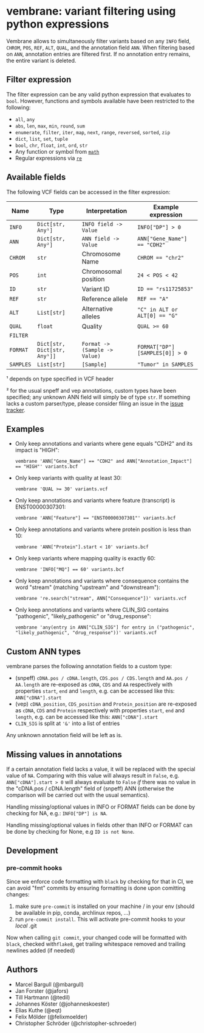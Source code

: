 # vembrane: variant filtering using python expressions

Vembrane allows to simultaneously filter variants based on any `INFO` field, `CHROM`, `POS`, `REF`, `ALT`, `QUAL`, and the annotation field `ANN`. When filtering based on `ANN`, annotation entries are filtered first. If no annotation entry remains, the entire variant is deleted.


## Filter expression
The filter expression can be any valid python expression that evaluates to `bool`. However, functions and symbols available have been restricted to the following:

 * `all`, `any`
 * `abs`, `len`, `max`, `min`, `round`, `sum`
 * `enumerate`, `filter`, `iter`, `map`, `next`, `range`, `reversed`, `sorted`, `zip`
 * `dict`, `list`, `set`, `tuple`
 * `bool`, `chr`, `float`, `int`, `ord`, `str`
 * Any function or symbol from [`math`](https://docs.python.org/3/library/math.html)
 * Regular expressions via [`re`](https://docs.python.org/3/library/re.html)

## Available fields
The following VCF fields can be accessed in the filter expression:

|Name|Type|Interpretation|Example expression|
|---|---|---|---|
|`INFO`|`Dict[str, Any¹]`| `INFO field -> Value`  | `INFO["DP"] > 0`|
|`ANN`| `Dict[str, Any²]`| `ANN field -> Value` | `ANN["Gene_Name"] == "CDH2"`|
|`CHROM`| `str` | Chromosome Name  |  `CHROM == "chr2"` |
|`POS`| `int` | Chromosomal position  | `24 < POS < 42`|
|`ID`| `str`  | Variant ID |  `ID == "rs11725853"` |
|`REF`| `str` |  Reference allele  | `REF == "A"` |
|`ALT`| `List[str]` |  Alternative alleles  | `"C" in ALT or ALT[0] == "G"`|
|`QUAL`| `float`  | Quality |  `QUAL >= 60` |
|`FILTER`|  |   |  |
|`FORMAT`|`Dict[str, Dict[str, Any¹]]`| `Format -> (Sample -> Value)` | `FORMAT["DP"][SAMPLES[0]] > 0` |
|`SAMPLES`|`List[str]`| `[Sample]`  |  `"Tumor" in SAMPLES` |

 ¹ depends on type specified in VCF header

 ² for the usual snpeff and vep annotations, custom types have been specified; any unknown ANN field will simply be of type `str`. If something lacks a custom parser/type, please consider filing an issue in the [issue tracker](https://github.com/vembrane/vembrane/issues).


## Examples

* Only keep annotations and variants where gene equals "CDH2" and its impact is "HIGH":
  ```
  vembrane 'ANN["Gene_Name"] == "CDH2" and ANN["Annotation_Impact"] == "HIGH"' variants.bcf
  ```
* Only keep variants with quality at least 30:
  ```
  vembrane 'QUAL >= 30' variants.vcf
  ```
* Only keep annotations and variants where feature (transcript) is ENST00000307301:
  ```
  vembrane 'ANN["Feature"] == "ENST00000307301"' variants.bcf
  ```
* Only keep annotations and variants where protein position is less than 10:
  ```
  vembrane 'ANN["Protein"].start < 10' variants.bcf
  ```
* Only keep variants where mapping quality is exactly 60:
  ```
  vembrane 'INFO["MQ"] == 60' variants.bcf
  ```
* Only keep annotations and variants where consequence contains the word "stream" (matching "upstream" and "downstream"):
  ```
  vembrane 're.search("stream", ANN["Consequence"])' variants.vcf
  ```
* Only keep annotations and variants where CLIN_SIG contains "pathogenic", "likely_pathogenic" or "drug_response":
  ```
  vembrane 'any(entry in ANN["CLIN_SIG"] for entry in ("pathogenic", "likely_pathogenic", "drug_response"))' variants.vcf
  ```

## Custom ANN types

vembrane parses the following annotation fields to a custom type:
* (snpeff) `cDNA.pos / cDNA.length`, `CDS.pos / CDS.length` and `AA.pos / AA.length` are re-exposed as `cDNA`, `CDS` and `AA` respectively with properties `start`, `end` and `length`, e.g. can be accessed like this: `ANN["cDNA"].start`
* (vep) `cDNA_position`, `CDS_position` and `Protein_position` are re-exposed as `cDNA`, `CDS` and `Protein` respectively with properties `start`, `end` and `length`, e.g. can be accessed like this: `ANN["cDNA"].start`
* `CLIN_SIG` is split at `'&'` into a list of entries

Any unknown annotation field will be left as is.

## Missing values in annotations

If a certain annotation field lacks a value, it will be replaced with the special value of `NA`. Comparing with this value will always result in `False`, e.g.
`ANN["cDNA"].start > 0` will always evaluate to `False` *if* there was no value in the "cDNA.pos / cDNA.length" field of (snpeff) ANN (otherwise the comparison will be carried out with the usual semantics).

Handling missing/optional values in INFO or FORMAT fields can be done by checking for NA, e.g.: `INFO["DP"] is NA`.

Handling missing/optional values in fields other than INFO or FORMAT can be done by checking for None, e.g `ID is not None`.

## Development
### pre-commit hooks
Since we enforce code formatting with `black` by checking for that in CI, we can avoid "fmt" commits by ensuring formatting is done upon comitting changes:
1. make sure `pre-commit` is installed on your machine / in your env (should be available in pip, conda, archlinux repos, ...)
2. run `pre-commit install`. This will activate pre-commit hooks to your _local_ .git

Now when calling `git commit`, your changed code will be formatted with `black`, checked with`flake8`, get trailing whitespace removed and trailing newlines added (if needed)

## Authors

* Marcel Bargull (@mbargull)
* Jan Forster (@jafors)
* Till Hartmann (@tedil)
* Johannes Köster (@johanneskoester)
* Elias Kuthe (@eqt)
* Felix Mölder (@felixmoelder)
* Christopher Schröder (@christopher-schroeder)
